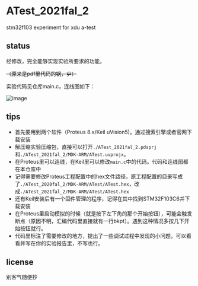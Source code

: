 # ATest_2021fal_2
stm32f103 experiment for xdu a-test

## status
经修改，完全能够实现实验所要求的功能。

~~（原来是pdf里代码的锅，屮）~~

实验代码见仓库main.c，连线图如下：

![image](https://user-images.githubusercontent.com/30371828/133403650-346d6de4-fc1a-4520-b294-1f81c019a052.png)

## tips
- 首先要用到两个软件（Proteus 8.x/Keil uVision5)。通过搜索引擎或者官网下载安装
- 解压缩实验压缩包，直接可以打开`./ATest_2021fal_2.pdsprj`和`./ATest_2021fal_2/MDK-ARM/ATest.uvprojx`。
- 在Proteus里可以连线，在Keil里可以修改`main.c`中的代码。代码和连线图都在本仓库中
- 记得需要修改Proteus工程配置中的hex文件路径，原工程配置的目录写成了`./ATest_2020fal_2/MDK-ARM/ATest/ATest.hex`，改成`./ATest_2021fal_2/MDK-ARM/ATest/ATest.hex`
- 还有Keil安装后有一个固件管理的程序，记得在其中找到STM32F103C6并下载安装
- 在Proteus里启动模拟的时候（就是按下左下角的那个开始按钮），可能会触发断点（原因不明，汇编代码里直接就有一行bkpt）。遇到这种情况多按几下开始按钮就行。
- 代码里标注了需要修改的地方，提出了一些调试过程中发现的小问题，可以看看并写在你的实验报告里，不写也行。

## license
别客气随便抄
